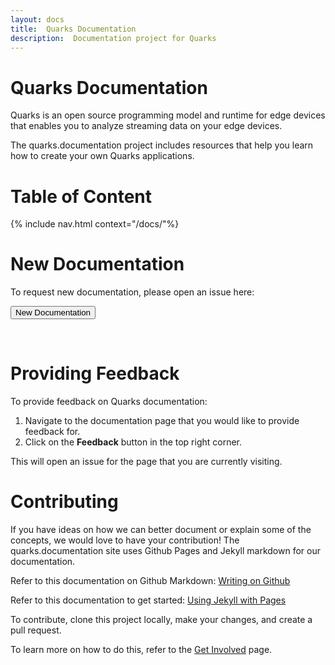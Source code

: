 ```yaml
---
layout: docs
title:  Quarks Documentation
description:  Documentation project for Quarks
---
```


# Quarks Documentation

Quarks is an open source programming model and runtime for edge devices that enables you to analyze streaming data on your edge devices.

The quarks.documentation project includes resources that help you learn how to create your own Quarks applications.

# Table of Content
{% include nav.html context="/docs/"%}

# New Documentation

To request new documentation, please open an issue here:

   <form action="{{site.docsurl}}/issues/new" target="_blank">
  	  <input type="submit" value="New Documentation">
   </form>
<br>

# Providing Feedback

To provide feedback on Quarks documentation:

1.  Navigate to the documentation page that you would like to provide feedback for.
1.  Click on the **Feedback** button in the top right corner.

This will open an issue for the page that you are currently visiting.  

# Contributing

If you have ideas on how we can better document or explain some of the concepts, we would love to have your contribution!  The quarks.documentation site uses Github Pages and Jekyll markdown for our documentation.

Refer to this documentation on Github Markdown:  [Writing on Github](https://help.github.com/categories/writing-on-github)

Refer to this documentation to get started:  [Using Jekyll with Pages](https://help.github.com/articles/using-jekyll-with-pages/)  

To contribute, clone this project locally, make your changes, and create a pull request.

To learn more on how to do this, refer to the [Get Involved](/quarks.documentation/docs/quarks/getinvolved/) page.
